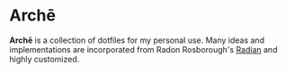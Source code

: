 # Archē

**Archē** is a collection of dotfiles for my personal use. Many ideas
and implementations are incorporated from Radon Rosborough's
[Radian](https://github.com/raxod502/radian) and highly customized.
